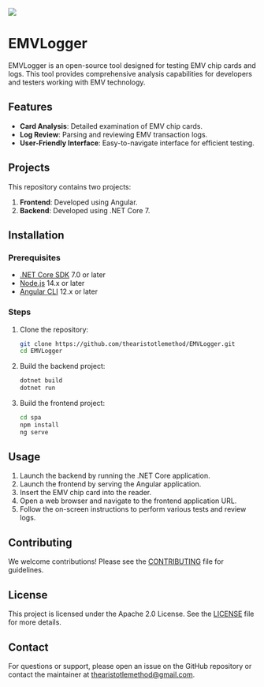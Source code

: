 <a href="https://www.buymeacoffee.com/ufukvarol4"><img src="https://img.buymeacoffee.com/button-api/?text=Buy me a coffee&emoji=&slug=ufukvarol4&button_colour=40DCA5&font_colour=ffffff&font_family=Cookie&outline_colour=000000&coffee_colour=FFDD00" /></a>

# EMVLogger

EMVLogger is an open-source tool designed for testing EMV chip cards and logs. This tool provides comprehensive analysis capabilities for developers and testers working with EMV technology.

## Features

- **Card Analysis**: Detailed examination of EMV chip cards.
- **Log Review**: Parsing and reviewing EMV transaction logs.
- **User-Friendly Interface**: Easy-to-navigate interface for efficient testing.

## Projects

This repository contains two projects:

1. **Frontend**: Developed using Angular.
2. **Backend**: Developed using .NET Core 7.

## Installation

### Prerequisites

- [.NET Core SDK](https://dotnet.microsoft.com/download) 7.0 or later
- [Node.js](https://nodejs.org/en/download/) 14.x or later
- [Angular CLI](https://angular.io/guide/setup-local) 12.x or later

### Steps

1. Clone the repository:
   ```bash
   git clone https://github.com/thearistotlemethod/EMVLogger.git
   cd EMVLogger
   ```

2. Build the backend project:
   ```bash
   dotnet build
   dotnet run
   ```

3. Build the frontend project:
   ```bash
   cd spa
   npm install
   ng serve
   ```

## Usage

1. Launch the backend by running the .NET Core application.
2. Launch the frontend by serving the Angular application.
3. Insert the EMV chip card into the reader.
4. Open a web browser and navigate to the frontend application URL.
5. Follow the on-screen instructions to perform various tests and review logs.

## Contributing

We welcome contributions! Please see the [CONTRIBUTING](CONTRIBUTING.md) file for guidelines.

## License

This project is licensed under the Apache 2.0 License. See the [LICENSE](LICENSE) file for more details.

## Contact

For questions or support, please open an issue on the GitHub repository or contact the maintainer at [thearistotlemethod@gmail.com](mailto:thearistotlemethod@gmail.com).
